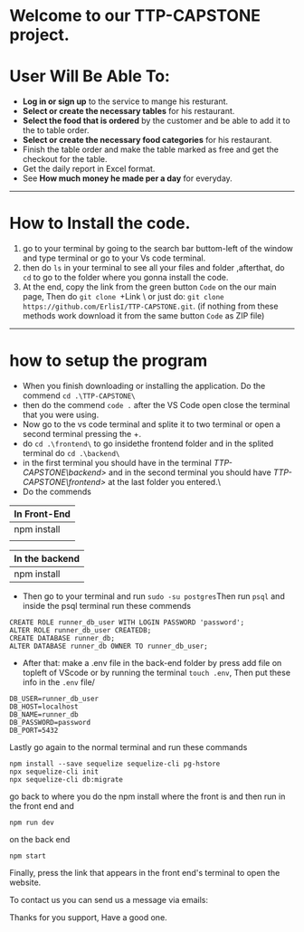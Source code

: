 # Welcome to our TTP-CAPSTONE project.

# User Will Be Able To:
-  **Log in or sign up** to the service to mange his resturant.
- **Select or create the necessary tables** for his restaurant.
- **Select the food that is ordered** by the customer and be able to add it to the to table order.
- **Select or create the necessary food categories** for his restaurant.
- Finish the table order and make the table marked as free and get the checkout for the table.
- Get the daily report in Excel format.
- See **How much money he made per a day** for everyday.
***
# How to Install the code.
1. go to your terminal by going to the search bar buttom-left of the window and type terminal or go to your Vs code terminal.
2. then do `ls` in your terminal to see all your files and folder ,afterthat, do `cd` to go to the folder where you gonna install the code. 
3. At the end, copy the link from the green button `Code` on the our main page, Then do `git clone `+Link \ or just do: ```git clone https://github.com/ErlisI/TTP-CAPSTONE.git```. (if nothing from these methods work download it from the same button `Code` as ZIP file) 
***
# how to setup the program
- When you finish downloading or installing the application. Do the commend ```cd .\TTP-CAPSTONE\```
- then do the commend `code .` after the VS Code open close the terminal that you were using.
- Now go to the vs code terminal and splite it to two terminal or open a second terminal pressing the +. 
- do ```cd .\frontend\``` to go insidethe frontend folder and in the splited terminal do ```cd .\backend\```
- in the first terminal you should have in the terminal *TTP-CAPSTONE\backend>* and in the second terminal you should have *TTP-CAPSTONE\frontend>* at the last folder you entered.\
- Do the commends

|In Front-End |
| -------- | 
|npm install|
| |  

|In the backend|
| ------   |
|npm install|
- Then go to your terminal and run 
`sudo -su postgres`Then run `psql` and inside the psql terminal run these commends 
```
CREATE ROLE runner_db_user WITH LOGIN PASSWORD 'password';
ALTER ROLE runner_db_user CREATEDB;
CREATE DATABASE runner_db;
ALTER DATABASE runner_db OWNER TO runner_db_user;
```
- After that: make a .env file in the back-end folder by press add file on topleft of VScode or by running the terminal `touch .env`, Then put these
info in the `.env` file/
```
DB_USER=runner_db_user
DB_HOST=localhost
DB_NAME=runner_db
DB_PASSWORD=password
DB_PORT=5432
```
Lastly go again to the normal terminal and run these commands
```
npm install --save sequelize sequelize-cli pg-hstore
npx sequelize-cli init
npx sequelize-cli db:migrate
```
go back to where you do the npm install where the front is and then  run
in the front end and
```
npm run dev 
```
on the back end
```
npm start 
``` 
Finally, press the link that appears in the front end's terminal to open the website.

To contact us you can send us a message via emails:

Thanks for you support, Have a good one.
